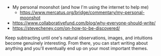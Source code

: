 

- My personal moonshot (and how I'm using the internet to help me)
	- https://www.mercatus.org/bridge/commentary/my-personal-moonshot
- https://www.collaborativefund.com/blog/why-everyone-should-write/
- https://stevecheney.com/on-how-to-be-discovered/

Keep subtracting until one's natural observations, images, and intuitions become genuinely interesting. From there, you can start writing about anything and you'll eventually end up on your most important themes.